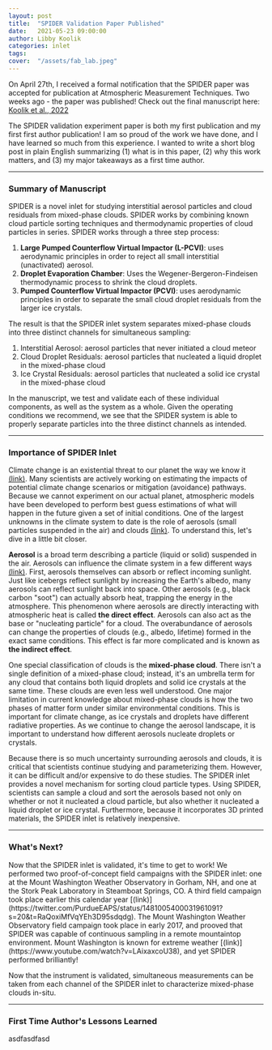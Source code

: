 ```yaml
---
layout: post
title:  "SPIDER Validation Paper Published"
date:   2021-05-23 09:00:00
author: Libby Koolik
categories: inlet
tags:	
cover:  "/assets/fab_lab.jpeg"
---
```


On April 27th, I received a formal notification that the SPIDER paper was accepted for publication at Atmospheric Measurement Techniques. Two weeks ago - the paper was published! Check out the final manuscript here: [Koolik et al., 2022](https://amt.copernicus.org/articles/15/3213/2022/)

The SPIDER validation experiment paper is both my first publication and my first first author publication! I am so proud of the work we have done, and I have learned so much from this experience. I wanted to write a short blog post in plain English summarizing (1) what is in this paper, (2) why this work matters, and (3) my major takeaways as a first time author.

--------

<h3>Summary of Manuscript</h3>
SPIDER is a novel inlet for studying interstitial aerosol particles and cloud residuals from mixed-phase clouds. SPIDER works by combining known cloud particle sorting techniques and thermodynamic properties of cloud particles in series. SPIDER works through a three step process:
<ol>
  <li><b>Large Pumped Counterflow Virtual Impactor (L-PCVI)</b>: uses aerodynamic principles in order to reject all small interstitial (unactivated) aerosol.</li>
  <li><b>Droplet Evaporation Chamber</b>: Uses the Wegener-Bergeron-Findeisen thermodynamic process to shrink the cloud droplets.</li>
  <li><b>Pumped Counterflow Virtual Impactor (PCVI)</b>: uses aerodynamic principles in order to separate the small cloud droplet residuals from the larger ice crystals.</li>
</ol>

The result is that the SPIDER inlet system separates mixed-phase clouds into three distinct channels for simultaneous sampling:
<ol>
  <li> Interstitial Aerosol: aerosol particles that never initiated a cloud meteor </li>
  <li> Cloud Droplet Residuals: aerosol particles that nucleated a liquid droplet in the mixed-phase cloud</li>
  <li> Ice Crystal Residuals: aerosol particles that nucleated a solid ice crystal in the mixed-phase cloud </li>
 </ol>
 
In the manuscript, we test and validate each of these individual components, as well as the system as a whole. Given the operating conditions we recommend, we see that the SPIDER system is able to properly separate particles into the three distinct channels as intended.

--------

<h3>Importance of SPIDER Inlet</h3>

Climate change is an existential threat to our planet the way we know it [(link)](https://www.ipcc.ch/report/ar6/wg2/resources/press/press-release/). Many scientists are actively working on estimating the impacts of potential climate change scenarios or mitigation (avoidance) pathways. Because we cannot experiment on our actual planet, atmospheric models have been developed to perform best guess estimations of what will happen in the future given a set of initial conditions. One of the largest unknowns in the climate system to date is the role of aerosols (small particles suspended in the air) and clouds [(link)](https://archive.ipcc.ch/publications_and_data/ar4/wg1/en/faq-2-1-figure-2.html). To understand this, let's dive in a little bit closer.

<b>Aerosol</b> is a broad term describing a particle (liquid or solid) suspended in the air. Aerosols can influence the climate system in a few different ways [(link)](https://www.gfdl.noaa.gov/aerosols-and-climate/). First, aerosols themselves can absorb or reflect incoming sunlight. Just like icebergs reflect sunlight by increasing the Earth's albedo, many aerosols can reflect sunlight back into space. Other aerosols (e.g., black carbon "soot") can actually absorb heat, trapping the energy in the atmosphere. This phenomenon where aerosols are directly interacting with atmospheric heat is called <b>the direct effect</b>. Aerosols can also act as the base or "nucleating particle" for a cloud. The overabundance of aerosols can change the properties of clouds (e.g., albedo, lifetime) formed in the exact same conditions. This effect is far more complicated and is known as <b>the indirect effect</b>. 

One special classification of clouds is the <b>mixed-phase cloud</b>. There isn't a single definition of a mixed-phase cloud; instead, it's an umbrella term for any cloud that contains both liquid droplets and solid ice crystals at the same time. These clouds are even less well understood. One major limitation in current knowledge about mixed-phase clouds is how the two phases of matter form under similar environmental conditions. This is important for climate change, as ice crystals and droplets have different radiative properties. As we continue to change the aerosol landscape, it is important to understand how different aerosols nucleate droplets or crystals.

Because there is so much uncertainty surrounding aerosols and clouds, it is critical that scientists continue studying and parameterizing them. However, it can be difficult and/or expensive to do these studies. The SPIDER inlet provides a novel mechanism for sorting cloud particle types. Using SPIDER, scientists can sample a cloud and sort the aerosols based not only on whether or not it nucleated a cloud particle, but also whether it nucleated a liquid droplet or ice crystal. Furthermore, because it incorporates 3D printed materials, the SPIDER inlet is relatively inexpensive.


--------

<h3>What's Next?</h3>
Now that the SPIDER inlet is validated, it's time to get to work! We performed two proof-of-concept field campaigns with the SPIDER inlet: one at the Mount Washington Weather Observatory in Gorham, NH, and one at the Stork Peak Laboratory in Steamboat Springs, CO. A third field campaign took place earlier this calendar year [(link)](https://twitter.com/PurdueEAPS/status/1481005400031961091?s=20&t=RaQoxiMfVqYEh3D95sdqdg). The Mount Washington Weather Observatory field campaign took place in early 2017, and prooved that SPIDER was capable of continuous sampling in a remote mountaintop environment. Mount Washington is known for extreme weather [(link)] (https://www.youtube.com/watch?v=LAixaxcoU38), and yet SPIDER performed brilliantly!

Now that the instrument is validated, simultaneous measurements can be taken from each channel of the SPIDER inlet to characterize mixed-phase clouds in-situ.


--------

<h3>First Time Author's Lessons Learned</h3>
asdfasdfasd

